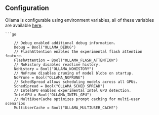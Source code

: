 ## Configuration
Ollama is configurable using environment variables, all of these variables are available [here](https://github.com/ollama/ollama/blob/main/envconfig/config.go).

	```go
```
	// Debug enabled additional debug information.
	Debug = Bool("OLLAMA_DEBUG")
	// FlashAttention enables the experimental flash attention feature.
	FlashAttention = Bool("OLLAMA_FLASH_ATTENTION")
	// NoHistory disables readline history.
	NoHistory = Bool("OLLAMA_NOHISTORY")
	// NoPrune disables pruning of model blobs on startup.
	NoPrune = Bool("OLLAMA_NOPRUNE")
	// SchedSpread allows scheduling models across all GPUs.
	SchedSpread = Bool("OLLAMA_SCHED_SPREAD")
	// IntelGPU enables experimental Intel GPU detection.
	IntelGPU = Bool("OLLAMA_INTEL_GPU")
	// MultiUserCache optimizes prompt caching for multi-user scenarios
	MultiUserCache = Bool("OLLAMA_MULTIUSER_CACHE")